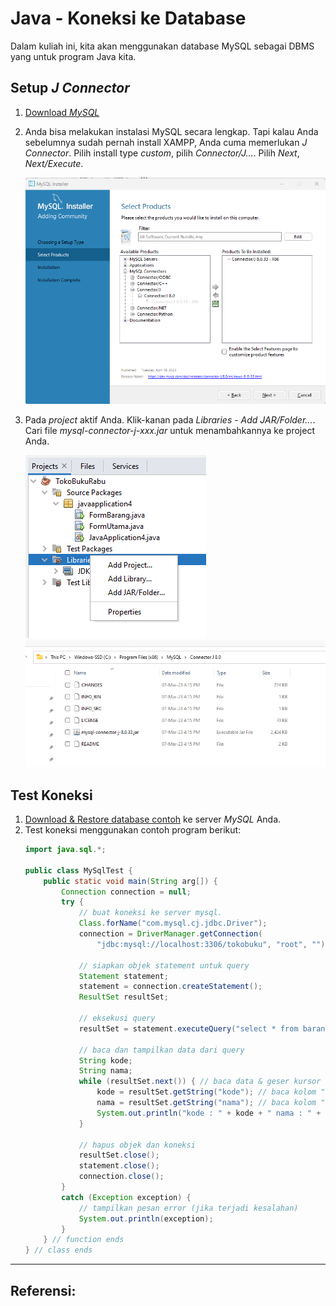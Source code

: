 # Java - Koneksi ke Database
Dalam kuliah ini, kita akan menggunakan database MySQL sebagai DBMS yang untuk program Java kita.

## Setup _J Connector_
1. [Download _MySQL_](https://dev.mysql.com/downloads/connector/j/)
2. Anda bisa melakukan instalasi MySQL secara lengkap. Tapi kalau Anda sebelumnya sudah pernah install XAMPP, Anda cuma memerlukan _J Connector_. Pilih install type _custom_, pilih _Connector/J..._. Pilih _Next_, _Next/Execute_.
   
   ![](images/22-jcon-install-3.png)

3. Pada _project_ aktif Anda. Klik-kanan pada _Libraries - Add JAR/Folder..._. Cari file _mysql-connector-j-xxx.jar_ untuk menambahkannya ke project Anda.
   
   ![](images/22-jcon-install-5.png)
   ![](images/22-jcon-install-4.png)

## Test Koneksi
1. [Download & Restore database contoh](https://raw.githubusercontent.com/pujangga123/ruang-belajar-java/main/src/tokobuku.sql) ke server _MySQL_ Anda.
2. Test koneksi menggunakan contoh program berikut:
    ```java
    import java.sql.*;
    
    public class MySqlTest {
        public static void main(String arg[]) {
            Connection connection = null;
            try {
                // buat koneksi ke server mysql.
                Class.forName("com.mysql.cj.jdbc.Driver");
                connection = DriverManager.getConnection(
                    "jdbc:mysql://localhost:3306/tokobuku", "root", "");
    
                // siapkan objek statement untuk query
                Statement statement;
                statement = connection.createStatement();
                ResultSet resultSet;

                // eksekusi query
                resultSet = statement.executeQuery("select * from barang");

                // baca dan tampilkan data dari query
                String kode;
                String nama;
                while (resultSet.next()) { // baca data & geser kursor ke record selanjutnya
                    kode = resultSet.getString("kode"); // baca kolom "kode"
                    nama = resultSet.getString("nama"); // baca kolom "nama"
                    System.out.println("kode : " + kode + " nama : " + nama); // tampilkan data
                }

                // hapus objek dan koneksi
                resultSet.close();
                statement.close();
                connection.close();
            }
            catch (Exception exception) {
                // tampilkan pesan error (jika terjadi kesalahan)
                System.out.println(exception);
            }
        } // function ends
    } // class ends
    ```

---
**Referensi:**
- 
